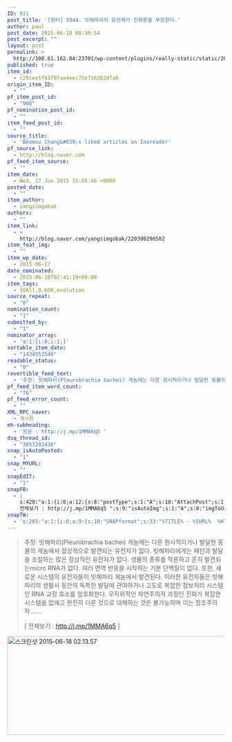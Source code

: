 ```yaml
---
ID: 911
post_title: '[헌터] 5944. 빗해파리의 유전체가 진화론을 부정한다.'
author: paul
post_date: 2015-06-18 08:30:54
post_excerpt: ""
layout: post
permalink: >
  http://108.61.162.84:23701/wp-content/plugins/really-static/static/2015/06/%ed%97%8c%ed%84%b0-5944-%eb%b9%97%ed%95%b4%ed%8c%8c%eb%a6%ac%ec%9d%98-%ec%9c%a0%ec%a0%84%ec%b2%b4%ea%b0%80-%ec%a7%84%ed%99%94%eb%a1%a0%ec%9d%84-%eb%b6%80%ec%a0%95%ed%95%9c%eb%8b%a4/
published: true
item_id:
  - c29cee5f8370fae4eec75e716382dfa0
origin_item_ID:
  - ""
pf_item_post_id:
  - "900"
pf_nomination_post_id:
  - ""
item_feed_post_id:
  - ""
source_title:
  - 'Beomsu Chang&#039;s liked articles on Inoreader'
pf_source_link:
  - http://blog.naver.com
pf_feed_item_source:
  - ""
item_date:
  - Wed, 17 Jun 2015 15:05:46 +0000
posted_date:
  - ""
item_author:
  - yangsimgobak
authors:
  - ""
item_link:
  - >
    http://blog.naver.com/yangsimgobak/220390290502
item_feat_img:
  - ""
item_wp_date:
  - 2015-06-17
date_nominated:
  - 2015-06-18T02:41:19+09:00
item_tags:
  - 10All,0.KOR,evolution
source_repeat:
  - "0"
nomination_count:
  - "1"
submitted_by:
  - "1"
nominator_array:
  - 'a:1:{i:0;i:1;}'
sortable_item_date:
  - "1434553546"
readable_status:
  - "0"
revertible_feed_text:
  - '주장: 빗해파리(Pleurobrachia bachei) 게놈에는 다른 원시적이거나 발달한 동물의 게놈에서 정상적으로 발견되는 유전자가 없다. 빗해파리에게는 패턴과 발달을 조절하는 많은 정상적인 유전자가 없다. 생물의 종류를 막론하고 흔히 발견되는micro RNA가 없다. 여러 면역 반응을 시작하는 기본 단백질이 없다. 또한, 새로운 시스템의 유전자들이 빗해파리 게놈에서 발견된다.  이러한 유전자들은 빗해파리의 생활사 동안의 독특한 발달에 관여하거나 고도로 복잡한 정보처리 시스템인 RNA 교정 효소를 암호화한다.  무작위적인 자연주의적 과정인 진화가 복잡한 시스템을 없애고 완전히 다른 것으로 대체하는 것은 불가능하며 이는 창조주의 작.......'
pf_feed_item_word_count:
  - "76"
pf_feed_error_count:
  - ""
XML_RPC_naver:
  - 게시판
mh-subheading:
  - '원문 : http://j.mp/1MMA6q5 '
dsq_thread_id:
  - "3857292436"
snap_isAutoPosted:
  - "1"
snap_MYURL:
  - ""
snapEdIT:
  - "1"
snapFB:
  - |
    s:428:"a:1:{i:0;a:12:{s:8:"postType";s:1:"A";s:10:"AttachPost";s:1:"2";s:10:"SNAPformat";s:90:"#폴아저씨의창조과학이야기 %HTAGS% %HCATS%
    전체보기 : http://j.mp/1MMA6q5 ";s:9:"isAutoImg";s:1:"A";s:8:"imgToUse";s:0:"";s:9:"isAutoURL";s:1:"A";s:8:"urlToUse";s:0:"";s:4:"doFB";i:0;s:11:"isPrePosted";s:1:"1";s:8:"isPosted";s:1:"1";s:4:"pgID";s:31:"794323357332113_800518116712637";s:5:"pDate";s:19:"2015-06-18 00:37:08";}}";
snapTW:
  - 's:285:"a:1:{i:0;a:9:{s:10:"SNAPformat";s:33:"%TITLE% - %SURL%  %HTAGS% %HCATS%";s:8:"attchImg";s:1:"1";s:9:"isAutoImg";s:1:"A";s:8:"imgToUse";s:0:"";s:4:"doTW";i:0;s:11:"isPrePosted";s:1:"1";s:8:"isPosted";s:1:"1";s:4:"pgID";s:18:"611331792675602433";s:5:"pDate";s:19:"2015-06-18 00:37:12";}}";'
---
```

<blockquote>
<p style="text-align: left;">주장: 빗해파리(Pleurobrachia bachei) 게놈에는 다른 원시적이거나 발달한 동물의 게놈에서 정상적으로 발견되는 유전자가 없다. 빗해파리에게는 패턴과 발달을 조절하는 많은 정상적인 유전자가 없다. 생물의 종류를 막론하고 흔히 발견되는micro RNA가 없다. 여러 면역 반응을 시작하는 기본 단백질이 없다. 또한, 새로운 시스템의 유전자들이 빗해파리 게놈에서 발견된다. 이러한 유전자들은 빗해파리의 생활사 동안의 독특한 발달에 관여하거나 고도로 복잡한 정보처리 시스템인 RNA 교정 효소를 암호화한다. 무작위적인 자연주의적 과정인 진화가 복잡한 시스템을 없애고 완전히 다른 것으로 대체하는 것은 불가능하며 이는 창조주의 작…….</p>
<p style="text-align: left;">[ 전체보기 : <a href="http://j.mp/1MMA6q5">http://j.mp/1MMA6q5</a> ]</p>
</blockquote>
<p><a href="http://paul.skepti.es/wp-content/uploads/2015/06/스크린샷-2015-06-18-02.13.57.jpg"><img class="  wp-image-934 aligncenter" src="http://paul.skepti.es/wp-content/uploads/2015/06/스크린샷-2015-06-18-02.13.57-300x103.jpg" alt="스크린샷 2015-06-18 02.13.57" width="667" height="229" /></a></p>
